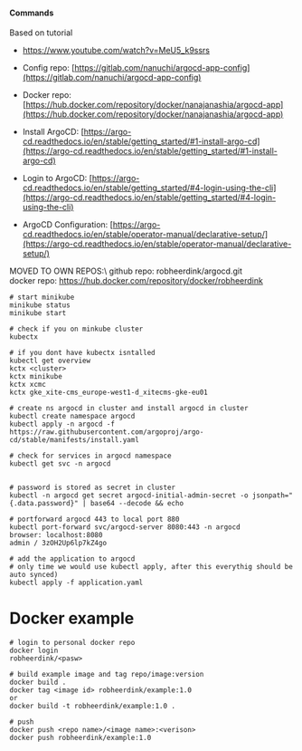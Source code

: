 #### Commands

Based on tutorial
* https://www.youtube.com/watch?v=MeU5_k9ssrs

* Config repo: [https://gitlab.com/nanuchi/argocd-app-config](https://gitlab.com/nanuchi/argocd-app-config)

* Docker repo: [https://hub.docker.com/repository/docker/nanajanashia/argocd-app](https://hub.docker.com/repository/docker/nanajanashia/argocd-app)

* Install ArgoCD: [https://argo-cd.readthedocs.io/en/stable/getting_started/#1-install-argo-cd](https://argo-cd.readthedocs.io/en/stable/getting_started/#1-install-argo-cd)

* Login to ArgoCD: [https://argo-cd.readthedocs.io/en/stable/getting_started/#4-login-using-the-cli](https://argo-cd.readthedocs.io/en/stable/getting_started/#4-login-using-the-cli)

* ArgoCD Configuration: [https://argo-cd.readthedocs.io/en/stable/operator-manual/declarative-setup/](https://argo-cd.readthedocs.io/en/stable/operator-manual/declarative-setup/)


MOVED TO OWN REPOS:\ 
github repo: robheerdink/argocd.git\
docker repo: https://hub.docker.com/repository/docker/robheerdink


```
# start minikube
minikube status
minikube start

# check if you on minkube cluster
kubectx 

# if you dont have kubectx isntalled
kubectl get overview
kctx <cluster>
kctx minikube
kctx xcmc
kctx gke_xite-cms_europe-west1-d_xitecms-gke-eu01

# create ns argocd in cluster and install argocd in cluster
kubectl create namespace argocd
kubectl apply -n argocd -f https://raw.githubusercontent.com/argoproj/argo-cd/stable/manifests/install.yaml

# check for services in argocd namespace
kubectl get svc -n argocd


# password is stored as secret in cluster
kubectl -n argocd get secret argocd-initial-admin-secret -o jsonpath="{.data.password}" | base64 --decode && echo

# portforward argocd 443 to local port 880
kubectl port-forward svc/argocd-server 8080:443 -n argocd
browser: localhost:8080
admin / 3zOH2Up6lp7kZ4go

# add the application to argocd 
# only time we would use kubectl apply, after this everythig should be auto synced)
kubectl apply -f application.yaml

```

# Docker example
```
# login to personal docker repo
docker login
robheerdink/<pasw>

# build example image and tag repo/image:version
docker build .
docker tag <image id> robheerdink/example:1.0
or
docker build -t robheerdink/example:1.0 .

# push
docker push <repo name>/<image name>:<verison> 
docker push robheerdink/example:1.0 
```